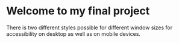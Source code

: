 # Welcome to my final project

There is two different styles possible for different window sizes for accessibility on desktop as well as on mobile devices.
